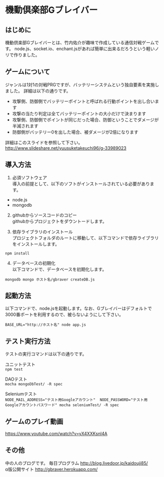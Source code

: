 機動倶楽部Gブレイバー
=======

## はじめに
機動倶楽部Gブレイバーとは、竹内佑介が趣味で作成している通信対戦ゲームです。
node.js、socket.io、enchant.jsがあれば簡単に出来るだろうという軽いノリで作りました。


## ゲームについて
ジャンルは1対1の対戦PRGですが、バッテリーシステムという独自要素を実施しました。
詳細は以下の通りです。
* 攻撃側、防御側でバッテリーポイントと呼ばれる行動ポイントを出し合います
* 攻撃の当たり判定は全てバッテリーポイントの大小だけで決まります
* 攻撃側、防御側でポイントが同じだった場合、防御ということでダメージが半減されます
* 防御側がバッテリー0を出した場合、被ダメージが2倍になります  

詳細はこのスライドを参照して下さい。  
<http://www.slideshare.net/yuusuketakeuchi96/g-33989023>


## 導入方法
1. 必須ソフトウェア  
導入の前提として、以下のソフトがインストールされている必要があります。  
* node.js
* mongodb

2. githubからソースコードのコピー  
githubからプロジェクトをダウントードします。


3. 依存ライブラリのインストール  
プロジェクトフォルダのルートに移動して、以下コマンドで依存ライブラリをインストールします。  

`npm install`


4. データベースの初期化  
以下コマンドで、データベースを初期化します。  

`mongodb mongo ホスト名/gbraver createDB.js`


## 起動方法
以下コマンドで、node.jsを起動します。なお、Gブレイバーはデフォルトで3000番ポートを利用するので、被らないようにして下さい。

`BASE_URL="http://ホスト名" node app.js`


## テスト実行方法
テストの実行コマンドは以下の通りです。

ユニットテスト  
`npm test`

DAOテスト  
`mocha mongoDbTest/ -R spec`

Seleniumテスト  
`NODE_MAIL_ADDRESS="テスト用Googleアカウント"  NODE_PASSWORD="テスト用Googleアカウントパスワード" mocha seleniumTest/ -R spec`


## ゲームのプレイ動画

<https://www.youtube.com/watch?v=yX4XXKsnl4A>


## その他
中の人のブログです。 毎日プログラム  <http://blog.livedoor.jp/kaidouji85/>    
α版公開サイト <http://gbraver.herokuapp.com/>    